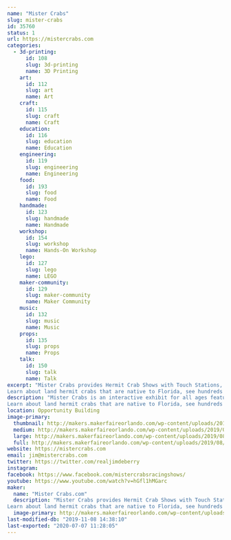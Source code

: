 ```yaml
---
name: "Mister Crabs"
slug: mister-crabs
id: 35760
status: 1
url: https://mistercrabs.com
categories:
  - 3d-printing:
      id: 108
      slug: 3d-printing
      name: 3D Printing
    art:
      id: 112
      slug: art
      name: Art
    craft:
      id: 115
      slug: craft
      name: Craft
    education:
      id: 116
      slug: education
      name: Education
    engineering:
      id: 119
      slug: engineering
      name: Engineering
    food:
      id: 193
      slug: food
      name: Food
    handmade:
      id: 123
      slug: handmade
      name: Handmade
    workshop:
      id: 154
      slug: workshop
      name: Hands-On Workshop
    lego:
      id: 127
      slug: lego
      name: LEGO
    maker-community:
      id: 129
      slug: maker-community
      name: Maker Community
    music:
      id: 132
      slug: music
      name: Music
    props:
      id: 135
      slug: props
      name: Props
    talk:
      id: 150
      slug: talk
      name: Talk
excerpt: "Mister Crabs provides Hermit Crab Shows with Touch Stations, Observation Stations, and Crab Race Comedy Shows.
Learn about land hermit crabs that are native to Florida, see hundreds of their creative hermit crab homes including  from Legos, shells, transparent glass, 3D printed and many others.  Also participate in your create crab shell, create a Crabitat, and learn about our Adopt-a-Hermit program. "
description: "Mister Crabs is an interactive exhibit for all ages featuring lots of laughs, education, science and Hermit Crab engineering as you participate in a race to the hermit cup. Each players receives a novelty prize. The show runs continuously, features Touch Stations, Observation Stations, and Crab Race Comedy Shows.
Learn about land hermit crabs that are native to Florida, see hundreds of their creative hermit crab homes including from Legos, football helmets, star wars, and beyond. also see unique maker hermit home shells, transparent glass hermit homes, 3D printed hermit homes and many others.  Also there is an opportunity to participate in your create crab shell, create a Crabitat, see the hermit crab express train, learn how to speak hermit crab through a special device see our Adopt-a-Hermit program station"
location: Opportunity Building
image-primary:
  thumbnail: http://makers.makerfaireorlando.com/wp-content/uploads/2019/08/mister-crabs-touch-tank-pic-150x150.jpg
  medium: http://makers.makerfaireorlando.com/wp-content/uploads/2019/08/mister-crabs-touch-tank-pic-300x225.jpg
  large: http://makers.makerfaireorlando.com/wp-content/uploads/2019/08/mister-crabs-touch-tank-pic-1024x768.jpg
  full: http://makers.makerfaireorlando.com/wp-content/uploads/2019/08/mister-crabs-touch-tank-pic.jpg
website: https://mistercrabs.com
email: jim@mistercrabs.com
twitter: https://twitter.com/realjimdeberry
instagram: 
facebook: https://www.facebook.com/mistercrabsracingshows/
youtube: https://www.youtube.com/watch?v=hGfl1hMGarc
maker:
  name: "Mister Crabs.com"
  description: "Mister Crabs provides Hermit Crab Shows with Touch Stations, Observation Stations, and Crab Race Comedy Shows.
Learn about land hermit crabs that are native to Florida, see hundreds of their creative hermit crab homes including  from Lego, shells, transparent glass, 3D printed and many others.  Also participate in our create crab shell, create a Crabitat, and learn about our Adopt-a-Hermit program. "
  image-primary: http://makers.makerfaireorlando.com/wp-content/uploads/2019/08/Logo-250x250.jpg
last-modified-db: "2019-11-08 14:38:10"
last-exported: "2020-07-07 11:28:05"
---
```

